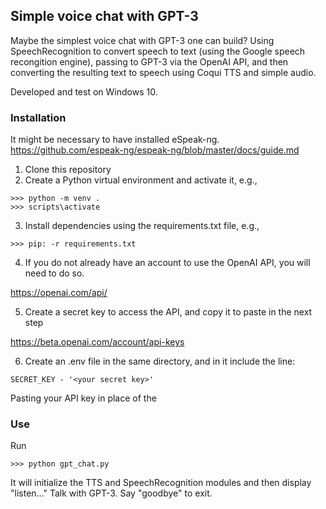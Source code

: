 ## Simple voice chat with GPT-3

Maybe the simplest voice chat with GPT-3 one can build? Using SpeechRecognition to convert speech to text (using the Google speech recongition engine), passing to GPT-3 via the OpenAI API, and then converting the resulting text to speech using Coqui TTS and simple audio. 

Developed and test on Windows 10.

### Installation

It might be necessary to have installed eSpeak-ng. https://github.com/espeak-ng/espeak-ng/blob/master/docs/guide.md

1) Clone this repository
2) Create a Python virtual environment and activate it, e.g., 

```
>>> python -m venv .
>>> scripts\activate
```

3) Install dependencies using the requirements.txt file, e.g.,

```
>>> pip: -r requirements.txt
```

4) If you do not already have an account to use the OpenAI API, you will need to do so. 

https://openai.com/api/

5) Create a secret key to access the API, and copy it to paste in the next step

https://beta.openai.com/account/api-keys

6) Create an .env file in the same directory, and in it include the line:

```
SECRET_KEY - '<your secret key>'
```

Pasting your API key in place of the <your secret key>


### Use

Run

```
>>> python gpt_chat.py
```

It will initialize the TTS and SpeechRecognition modules and then display "listen..." Talk with GPT-3. Say "goodbye" to exit.
